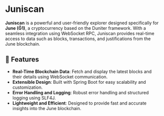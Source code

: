 # Juniscan

**Juniscan** is a powerful and user-friendly explorer designed specifically for **June (Ğ1)**, a cryptocurrency based on the Duniter framework. With a seamless integration using WebSocket RPC, Juniscan provides real-time access to data such as blocks, transactions, and justifications from the June blockchain.

## 🚀 Features

- **Real-Time Blockchain Data**: Fetch and display the latest blocks and their details using WebSocket communication.
- **Extensible Design**: Built with Spring Boot for easy scalability and customization.
- **Error Handling and Logging**: Robust error handling and structured logging using SLF4J.
- **Lightweight and Efficient**: Designed to provide fast and accurate insights into the June blockchain.
